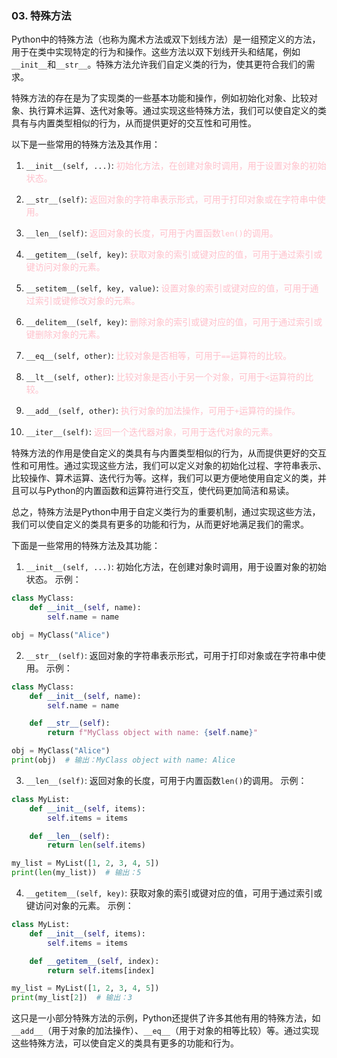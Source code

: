 ### 03. 特殊方法
Python中的特殊方法（也称为魔术方法或双下划线方法）是一组预定义的方法，用于在类中实现特定的行为和操作。这些方法以双下划线开头和结尾，例如`__init__`和`__str__`。特殊方法允许我们自定义类的行为，使其更符合我们的需求。

特殊方法的存在是为了实现类的一些基本功能和操作，例如初始化对象、比较对象、执行算术运算、迭代对象等。通过实现这些特殊方法，我们可以使自定义的类具有与内置类型相似的行为，从而提供更好的交互性和可用性。

以下是一些常用的特殊方法及其作用：

1. `__init__(self, ...)`: <span style="color:pink">初始化方法，在创建对象时调用，用于设置对象的初始状态。</span>

2. `__str__(self)`: <span style="color:pink">返回对象的字符串表示形式，可用于打印对象或在字符串中使用。

3. `__len__(self)`: <span style="color:pink">返回对象的长度，可用于内置函数`len()`的调用。

4. `__getitem__(self, key)`: <span style="color:pink">获取对象的索引或键对应的值，可用于通过索引或键访问对象的元素。

5. `__setitem__(self, key, value)`: <span style="color:pink">设置对象的索引或键对应的值，可用于通过索引或键修改对象的元素。

6. `__delitem__(self, key)`: <span style="color:pink">删除对象的索引或键对应的值，可用于通过索引或键删除对象的元素。

7. `__eq__(self, other)`: <span style="color:pink">比较对象是否相等，可用于`==`运算符的比较。

8. `__lt__(self, other)`: <span style="color:pink">比较对象是否小于另一个对象，可用于`<`运算符的比较。

9. `__add__(self, other)`: <span style="color:pink">执行对象的加法操作，可用于`+`运算符的操作。

10. `__iter__(self)`: <span style="color:pink">返回一个迭代器对象，可用于迭代对象的元素。

特殊方法的作用是使自定义的类具有与内置类型相似的行为，从而提供更好的交互性和可用性。通过实现这些方法，我们可以定义对象的初始化过程、字符串表示、比较操作、算术运算、迭代行为等。这样，我们可以更方便地使用自定义的类，并且可以与Python的内置函数和运算符进行交互，使代码更加简洁和易读。

总之，特殊方法是Python中用于自定义类行为的重要机制，通过实现这些方法，我们可以使自定义的类具有更多的功能和行为，从而更好地满足我们的需求。


下面是一些常用的特殊方法及其功能：

1. `__init__(self, ...)`: 初始化方法，在创建对象时调用，用于设置对象的初始状态。
示例：
```python
class MyClass:
    def __init__(self, name):
        self.name = name

obj = MyClass("Alice")
```

2. `__str__(self)`: 返回对象的字符串表示形式，可用于打印对象或在字符串中使用。
示例：
```python
class MyClass:
    def __init__(self, name):
        self.name = name

    def __str__(self):
        return f"MyClass object with name: {self.name}"

obj = MyClass("Alice")
print(obj)  # 输出：MyClass object with name: Alice
```

3. `__len__(self)`: 返回对象的长度，可用于内置函数`len()`的调用。
示例：
```python
class MyList:
    def __init__(self, items):
        self.items = items

    def __len__(self):
        return len(self.items)

my_list = MyList([1, 2, 3, 4, 5])
print(len(my_list))  # 输出：5
```

4. `__getitem__(self, key)`: 获取对象的索引或键对应的值，可用于通过索引或键访问对象的元素。
示例：
```python
class MyList:
    def __init__(self, items):
        self.items = items

    def __getitem__(self, index):
        return self.items[index]

my_list = MyList([1, 2, 3, 4, 5])
print(my_list[2])  # 输出：3
```

这只是一小部分特殊方法的示例，Python还提供了许多其他有用的特殊方法，如`__add__`（用于对象的加法操作）、`__eq__`（用于对象的相等比较）等。通过实现这些特殊方法，可以使自定义的类具有更多的功能和行为。
